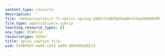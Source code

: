 ```yaml
---
content_type: resource
description: ''
file: /media/courses/2-71-optics-spring-2009/53d0fbdfee86cb33ad9480b495ed9113_IpFIp68ODNI.srt
file_type: application/x-subrip
learning_resource_types: []
ocw_type: OCWFile
resourcetype: Other
title: 3play caption file
uid: 53d0fbdf-ee86-cb33-ad94-80b495ed9113
---
```

